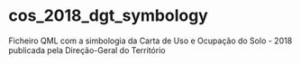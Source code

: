 # cos_2018_dgt_symbology
Ficheiro QML com a simbologia da Carta de Uso e Ocupação do Solo - 2018 publicada pela Direção-Geral do Território
